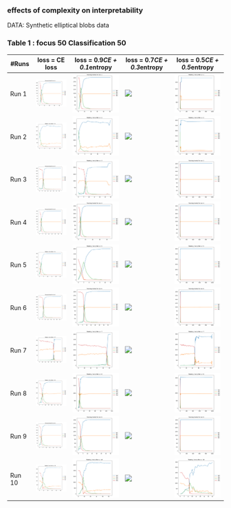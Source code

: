 ### effects of complexity on interpretability

DATA: Synthetic elliptical blobs data 

### Table 1 : focus 50 Classification 50

| #Runs | loss = CE loss  |  loss = 0.9*CE + 0.1*entropy | loss = 0.7*CE + 0.3*entropy | loss = 0.5*CE + 0.5*entropy |
| -       | -  |  -  |  - | - |
| Run 1  | <img src=./plots_images/50_50/k0/run1_50_50_10runs.png width="200"> |  <img src=./plots_images/50_50/k01/run1_50_50_10runs_entropy.png width="200"> | <img src=./plots_images/50_50/k03/run1_50_50_10runs.png width="200"> |  <img src=./plots_images/50_50/k05/run1_50_50_10runs_entropy.png width="200"> | 
| Run 2  | <img src=./plots_images/50_50/k0/run2_50_50_10runs.png width="200"> |  <img src=./plots_images/50_50/k01/run2_50_50_10runs_entropy.png width="200"> | <img src=./plots_images/50_50/k03/run2_50_50_10runs.png width="200"> |  <img src=./plots_images/50_50/k05/run2_50_50_10runs_entropy.png width="200"> | 
| Run 3  | <img src=./plots_images/50_50/k0/run3_50_50_10runs.png width="200"> |  <img src=./plots_images/50_50/k01/run3_50_50_10runs_entropy.png width="200"> | <img src=./plots_images/50_50/k03/run3_50_50_10runs.png width="200"> |  <img src=./plots_images/50_50/k05/run3_50_50_10runs_entropy.png width="200"> | 
| Run 4  | <img src=./plots_images/50_50/k0/run4_50_50_10runs.png width="200"> |  <img src=./plots_images/50_50/k01/run4_50_50_10runs_entropy.png width="200"> | <img src=./plots_images/50_50/k03/run4_50_50_10runs.png width="200"> |  <img src=./plots_images/50_50/k05/run4_50_50_10runs_entropy.png width="200"> | 
| Run 5  | <img src=./plots_images/50_50/k0/run5_50_50_10runs.png width="200"> |  <img src=./plots_images/50_50/k01/run5_50_50_10runs_entropy.png width="200"> | <img src=./plots_images/50_50/k03/run5_50_50_10runs.png width="200"> |  <img src=./plots_images/50_50/k05/run5_50_50_10runs_entropy.png width="200"> | 
| Run 6  | <img src=./plots_images/50_50/k0/run6_50_50_10runs.png width="200"> |  <img src=./plots_images/50_50/k01/run6_50_50_10runs_entropy.png width="200"> | <img src=./plots_images/50_50/k03/run6_50_50_10runs.png width="200"> |  <img src=./plots_images/50_50/k05/run6_50_50_10runs_entropy.png width="200"> | 
| Run 7  | <img src=./plots_images/50_50/k0/run7_50_50_10runs.png width="200"> |  <img src=./plots_images/50_50/k01/run7_50_50_10runs_entropy.png width="200"> | <img src=./plots_images/50_50/k03/run7_50_50_10runs.png width="200"> |  <img src=./plots_images/50_50/k05/run7_50_50_10runs_entropy.png width="200"> | 
| Run 8  | <img src=./plots_images/50_50/k0/run8_50_50_10runs.png width="200"> |  <img src=./plots_images/50_50/k01/run8_50_50_10runs_entropy.png width="200"> | <img src=./plots_images/50_50/k03/run8_50_50_10runs.png width="200"> |  <img src=./plots_images/50_50/k05/run8_50_50_10runs_entropy.png width="200"> | 
| Run 9  | <img src=./plots_images/50_50/k0/run9_50_50_10runs.png width="200"> |  <img src=./plots_images/50_50/k01/run9_50_50_10runs_entropy.png width="200"> | <img src=./plots_images/50_50/k03/run9_50_50_10runs.png width="200"> |  <img src=./plots_images/50_50/k05/run9_50_50_10runs_entropy.png width="200"> | 
| Run 10 | <img src=./plots_images/50_50/k0/run10_50_50_10runs.png width="200">|  <img src=./plots_images/50_50/k01/run10_50_50_10runs_entropy.png width="200">| <img src=./plots_images/50_50/k03/run10_50_50_10runs.png width="200">|  <img src=./plots_images/50_50/k05/run10_50_50_10runs_entropy.png width="200">| 



